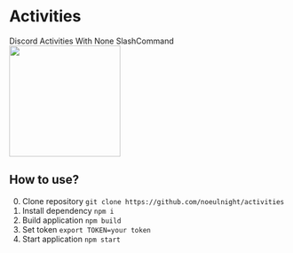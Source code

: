 
# Activities
Discord Activities With None SlashCommand  
<img src="https://images-ext-1.discordapp.net/external/OTbNhdVhlu8eBXvyuf9neLuCZZW0DPRAPQ6YqSs50bo/https/media.discordapp.net/attachments/906450321444831233/965075047612035162/image.png" height="200px"></img>

## How to use?
0. Clone repository
`git clone https://github.com/noeulnight/activities`
1. Install dependency
`npm i`  
3. Build application
`npm build`  
4. Set token
`export TOKEN=your token`
5. Start application
`npm start`
